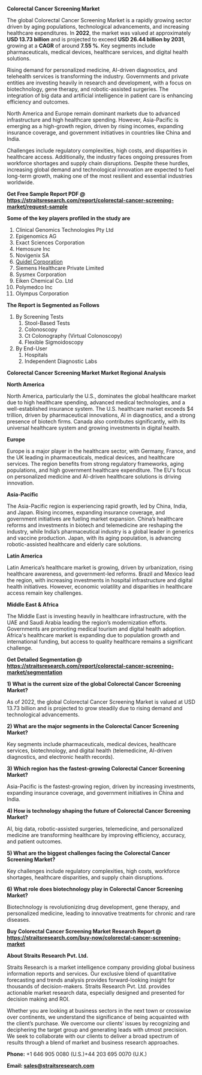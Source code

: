 <p><strong>Colorectal Cancer Screening Market</strong></p>
<p>The global Colorectal Cancer Screening Market is a rapidly growing sector driven by aging populations, technological advancements, and increasing healthcare expenditures. In <strong>2022</strong>, the market was valued at approximately <strong>USD 13.73 billion</strong> and is projected to exceed <strong>USD 26.44 billion</strong><strong> by 2031</strong>, growing at a <strong>CAGR</strong> of around <strong>7.55 %</strong>. Key segments include pharmaceuticals, medical devices, healthcare services, and digital health solutions.</p>
<p>Rising demand for personalized medicine, AI-driven diagnostics, and telehealth services is transforming the industry. Governments and private entities are investing heavily in research and development, with a focus on biotechnology, gene therapy, and robotic-assisted surgeries. The integration of big data and artificial intelligence in patient care is enhancing efficiency and outcomes.</p>
<p>North America and Europe remain dominant markets due to advanced infrastructure and high healthcare spending. However, Asia-Pacific is emerging as a high-growth region, driven by rising incomes, expanding insurance coverage, and government initiatives in countries like China and India.</p>
<p>Challenges include regulatory complexities, high costs, and disparities in healthcare access. Additionally, the industry faces ongoing pressures from workforce shortages and supply chain disruptions. Despite these hurdles, increasing global demand and technological innovation are expected to fuel long-term growth, making one of the most resilient and essential industries worldwide.</p>
<p><strong>Get Free Sample Report PDF @ <a href=https://straitsresearch.com/report/colorectal-cancer-screening-market/request-sample>https://straitsresearch.com/report/colorectal-cancer-screening-market/request-sample</a></strong></p>
<div><strong>Some of the key players profiled in the study are</strong></div>
<p><ol><li>Clinical Genomics Technologies Pty Ltd</li><li>Epigenomics AG</li><li>Exact Sciences Corporation</li><li>Hemosure Inc</li><li>Novigenix SA</li><li><a href=""https://www.quidelortho.com/global/en"" target=""_blank"">Quidel Corporation</a></li><li>Siemens Healthcare Private Limited</li><li>Sysmex Corporation</li><li>Eiken Chemical Co. Ltd</li><li>Polymedco Inc</li><li>Olympus Corporation</li></ol></p>
<p><strong>The Report is Segmented as Follows</strong></p>
<p><ol>
<li>By Screening Tests
<ol>
<li>Stool-Based Tests</li>
<li>Colonoscopy</li>
<li>Ct Colonography (Virtual Colonoscopy)</li>
<li>Flexible Sigmoidoscopy</li>
</ol>
</li>
<li>By End-User
<ol>
<li>Hospitals</li>
<li>Independent Diagnostic Labs</li>
</ol>
</li>
</ol></p>
<p><strong>Colorectal Cancer Screening Market Market Regional Analysis</strong></p>
<p><strong>North America</strong></p>
<p>North America, particularly the U.S., dominates the global healthcare market due to high healthcare spending, advanced medical technologies, and a well-established insurance system. The U.S. healthcare market exceeds $4 trillion, driven by pharmaceutical innovations, AI in diagnostics, and a strong presence of biotech firms. Canada also contributes significantly, with its universal healthcare system and growing investments in digital health.</p>
<p><strong>Europe</strong></p>
<p>Europe is a major player in the healthcare sector, with Germany, France, and the UK leading in pharmaceuticals, medical devices, and healthcare services. The region benefits from strong regulatory frameworks, aging populations, and high government healthcare expenditure. The EU's focus on personalized medicine and AI-driven healthcare solutions is driving innovation.</p>
<p><strong>Asia-Pacific</strong></p>
<p>The Asia-Pacific region is experiencing rapid growth, led by China, India, and Japan. Rising incomes, expanding insurance coverage, and government initiatives are fueling market expansion. China&rsquo;s healthcare reforms and investments in biotech and telemedicine are reshaping the industry, while India&rsquo;s pharmaceutical industry is a global leader in generics and vaccine production. Japan, with its aging population, is advancing robotic-assisted healthcare and elderly care solutions.</p>
<p><strong>Latin America</strong></p>
<p>Latin America&rsquo;s healthcare market is growing, driven by urbanization, rising healthcare awareness, and government-led reforms. Brazil and Mexico lead the region, with increasing investments in hospital infrastructure and digital health initiatives. However, economic volatility and disparities in healthcare access remain key challenges.</p>
<p><strong>Middle East &amp; Africa</strong></p>
<p>The Middle East is investing heavily in healthcare infrastructure, with the UAE and Saudi Arabia leading the region&rsquo;s modernization efforts. Governments are promoting medical tourism and digital health adoption. Africa's healthcare market is expanding due to population growth and international funding, but access to quality healthcare remains a significant challenge.</p>
<p><strong>Get Detailed Segmentation @ <a href=https://straitsresearch.com/report/colorectal-cancer-screening-market/segmentation>https://straitsresearch.com/report/colorectal-cancer-screening-market/segmentation</a></strong></p>
<p><strong>1) What is the current size of the global Colorectal Cancer Screening Market?</strong></p>
<p>As of 2022, the global Colorectal Cancer Screening Market is valued at USD 13.73 billion and is projected to grow steadily due to rising demand and technological advancements.</p>
<p><strong>2) What are the major segments in the Colorectal Cancer Screening Market?</strong></p>
<p>Key segments include pharmaceuticals, medical devices, healthcare services, biotechnology, and digital health (telemedicine, AI-driven diagnostics, and electronic health records).</p>
<p><strong>3) Which region has the fastest-growing Colorectal Cancer Screening Market?</strong></p>
<p>Asia-Pacific is the fastest-growing region, driven by increasing investments, expanding insurance coverage, and government initiatives in China and India.</p>
<p><strong>4) How is technology shaping the future of Colorectal Cancer Screening Market?</strong></p>
<p>AI, big data, robotic-assisted surgeries, telemedicine, and personalized medicine are transforming healthcare by improving efficiency, accuracy, and patient outcomes.</p>
<p><strong>5) What are the biggest challenges facing the Colorectal Cancer Screening Market?</strong></p>
<p>Key challenges include regulatory complexities, high costs, workforce shortages, healthcare disparities, and supply chain disruptions.</p>
<p><strong>6) What role does biotechnology play in Colorectal Cancer Screening Market?</strong></p>
<p>Biotechnology is revolutionizing drug development, gene therapy, and personalized medicine, leading to innovative treatments for chronic and rare diseases.</p>
<p><strong>Buy Colorectal Cancer Screening Market Research Report @ <a href=https://straitsresearch.com/buy-now/colorectal-cancer-screening-market>https://straitsresearch.com/buy-now/colorectal-cancer-screening-market</a></strong></p>
<p><strong>About Straits Research Pvt. Ltd.</strong></p>
<p>Straits Research is a market intelligence company providing global business information reports and services. Our exclusive blend of quantitative forecasting and trends analysis provides forward-looking insight for thousands of decision-makers. Straits Research Pvt. Ltd. provides actionable market research data, especially designed and presented for decision making and ROI.</p>
<p>Whether you are looking at business sectors in the next town or crosswise over continents, we understand the significance of being acquainted with the client&rsquo;s purchase. We overcome our clients&rsquo; issues by recognizing and deciphering the target group and generating leads with utmost precision. We seek to collaborate with our clients to deliver a broad spectrum of results through a blend of market and business research approaches.</p>
<p><strong><strong>Phone:</strong></strong> +1 646 905 0080 (U.S.)+44 203 695 0070 (U.K.)</p>
<p><strong><strong>Email: </strong></strong><a href=mailto:sales@straitsresearch.com><strong><u><strong>sales@straitsresearch.com</strong></u></strong></a></p>
